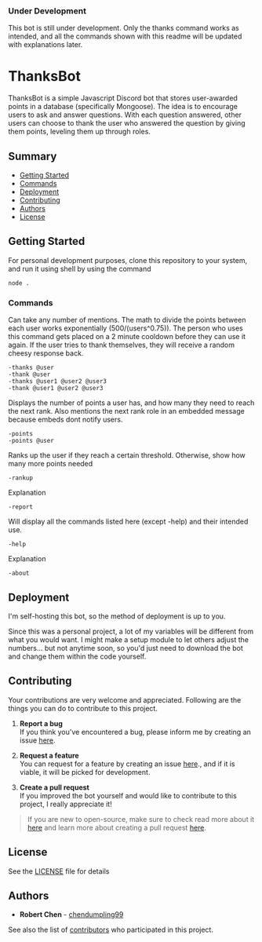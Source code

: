 ### Under Development

This bot is still under development. Only the thanks command works as intended, and all the commands shown with this readme will be updated with explanations later.

# ThanksBot

ThanksBot is a simple Javascript Discord bot that stores user-awarded points in a database (specifically Mongoose). The idea is to encourage users to ask and answer questions. With each question answered, other users can choose to thank the user who answered the question by giving them points, leveling them up through roles.

## Summary

  - [Getting Started](#getting-started)
  - [Commands](#commands)
  - [Deployment](#deployment)
  - [Contributing](#contributing)
  - [Authors](#authors)
  - [License](#license)

## Getting Started

For personal development purposes, clone this repository to your system, and run it using shell by using the command

    node .

### Commands

Can take any number of mentions. The math to divide the points between each user works exponentially (500/(users^0.75)). The person who uses this command gets placed on a 2 minute cooldown before they can use it again. If the user tries to thank themselves, they will receive a random cheesy response back.

    -thanks @user
    -thank @user
    -thanks @user1 @user2 @user3
    -thank @user1 @user2 @user3

Displays the number of points a user has, and how many they need to reach the next rank. Also mentions the next rank role in an embedded message because embeds dont notify users.

    -points
    -points @user

Ranks up the user if they reach a certain threshold. Otherwise, show how many more points needed

    -rankup

Explanation

    -report

Will display all the commands listed here (except -help) and their intended use.

    -help

Explanation

    -about

## Deployment

I'm self-hosting this bot, so the method of deployment is up to you.

Since this was a personal project, a lot of my variables will be different from what you would want. I might make a setup module to let others adjust the numbers... but not anytime soon, so you'd just need to download the bot and change them within the code yourself.

## Contributing

Your contributions are very welcome and appreciated. Following are the things you can do to contribute to this project.

1. **Report a bug** <br>
If you think you've encountered a bug, please inform me by creating an issue [here](https://github.com/chendumpling99/ThanksBot/issues).

2. **Request a feature** <br>
You can request for a feature by creating an issue [here](https://github.com/chendumpling99/ThanksBot/issues)., and if it is viable, it will be picked for development.

3. **Create a pull request** <br>
If you improved the bot yourself and would like to contribute to this project, I really appreciate it!

> If you are new to open-source, make sure to check read more about it [here](https://www.digitalocean.com/community/tutorial_series/an-introduction-to-open-source) and learn more about creating a pull request [here](https://www.digitalocean.com/community/tutorials/how-to-create-a-pull-request-on-github).

## License

See the [LICENSE](https://github.com/chendumpling99/ThanksBot/blob/master/LICENSE) file for details

## Authors

  - **Robert Chen** -
    [chendumpling99](https://github.com/chendumpling99)

See also the list of
[contributors](https://github.com/chendumpling99/ThanksBot/contributors)
who participated in this project.